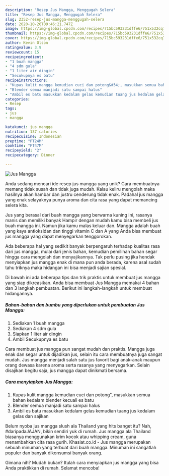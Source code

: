 ```yaml
---
description: "Resep Jus Mangga, Menggugah Selera"
title: "Resep Jus Mangga, Menggugah Selera"
slug: 2352-resep-jus-mangga-menggugah-selera
date: 2020-10-26T09:46:21.747Z
image: https://img-global.cpcdn.com/recipes/715bc593231dffe6/751x532cq70/jus-mangga-foto-resep-utama.jpg
thumbnail: https://img-global.cpcdn.com/recipes/715bc593231dffe6/751x532cq70/jus-mangga-foto-resep-utama.jpg
cover: https://img-global.cpcdn.com/recipes/715bc593231dffe6/751x532cq70/jus-mangga-foto-resep-utama.jpg
author: Kevin Olson
ratingvalue: 3.9
reviewcount: 15
recipeingredient:
- "1 buah mangga"
- "4 sdm gula"
- "1 liter air dingin"
- "Secukupnya es batu"
recipeinstructions:
- "Kupas kulit mangga kemudian cuci dan potong&#34;, masukkan semua bahan kedalam blender kecuali es batu"
- "Blender semua manjadi satu sampai halus"
- "Ambil es batu masukkan kedalam gelas kemudian tuang jus kedalam gelas dan sajikan"
categories:
- Resep
tags:
- jus
- mangga

katakunci: jus mangga 
nutrition: 137 calories
recipecuisine: Indonesian
preptime: "PT24M"
cooktime: "PT47M"
recipeyield: "2"
recipecategory: Dinner

---
```



![Jus Mangga](https://img-global.cpcdn.com/recipes/715bc593231dffe6/751x532cq70/jus-mangga-foto-resep-utama.jpg)

Anda sedang mencari ide resep jus mangga yang unik? Cara membuatnya memang tidak susah dan tidak juga mudah. Kalau keliru mengolah maka hasilnya akan hambar dan justru cenderung tidak enak. Padahal jus mangga yang enak selayaknya punya aroma dan cita rasa yang dapat memancing selera kita.

Jus yang berasal dari buah mangga yang berwarna kuning ini, rasanya manis dan memiliki banyak Hampir dengan mudah kamu bisa membeli jus buah mangga ini. Namun jika kamu malas keluar dan. Mangga adalah buah yang kaya antioksidan dan tinggi vitamin C dan A yang Anda bisa membuat jus mangga yang dapat menyegarkan tenggorokan.

Ada beberapa hal yang sedikit banyak berpengaruh terhadap kualitas rasa dari jus mangga, mulai dari jenis bahan, kemudian pemilihan bahan segar hingga cara mengolah dan menyajikannya. Tak perlu pusing jika hendak menyiapkan jus mangga enak di mana pun anda berada, karena asal sudah tahu triknya maka hidangan ini bisa menjadi sajian spesial.


Di bawah ini ada beberapa tips dan trik praktis untuk membuat jus mangga yang siap dikreasikan. Anda bisa membuat Jus Mangga memakai 4 bahan dan 3 langkah pembuatan. Berikut ini langkah-langkah untuk membuat hidangannya.

<!--inarticleads1-->

##### Bahan-bahan dan bumbu yang diperlukan untuk pembuatan Jus Mangga:

1. Sediakan 1 buah mangga
1. Sediakan 4 sdm gula
1. Siapkan 1 liter air dingin
1. Ambil Secukupnya es batu


Cara membuat jus mangga pun sangat mudah dan praktis. Mangga juga enak dan segar untuk dijadikan jus, selain itu cara membuatnya juga sangat mudah. Jus mangga menjadi salah satu jus favorit bagi anak-anak maupun orang dewasa karena aroma serta rasanya yang menyegarkan. Selain disajikan begitu saja, jus mangga dapat dinikmati bersama. 

<!--inarticleads2-->

##### Cara menyiapkan Jus Mangga:

1. Kupas kulit mangga kemudian cuci dan potong&#34;, masukkan semua bahan kedalam blender kecuali es batu
1. Blender semua manjadi satu sampai halus
1. Ambil es batu masukkan kedalam gelas kemudian tuang jus kedalam gelas dan sajikan


Belum nyoba jus mangga slush ala Thailand yang hits banget itu? Nah, #daripadaJAJAN, bikin sendiri yuk di rumah. Jus mangga ala Thailand biasanya menggunakan krim kocok atau whipping cream, guna menambahkan cita rasa gurih. Khasiat.co.id - Jus mangga merupakan sebuah minuman yang terbuat dari buah mangga. Minuman ini sangatlah populer dan banyak dikonsumsi banyak orang. 

Gimana nih? Mudah bukan? Itulah cara menyiapkan jus mangga yang bisa Anda praktikkan di rumah. Selamat mencoba!

